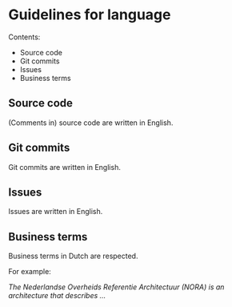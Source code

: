 # Guidelines for language

Contents:

- Source code
- Git commits
- Issues
- Business terms

## Source code

(Comments in) source code are written in English.

## Git commits

Git commits are written in English.

## Issues

Issues are written in English.

## Business terms

Business terms in Dutch are respected.

For example:

*The Nederlandse Overheids Referentie Architectuur (NORA) is an architecture that describes ...*

